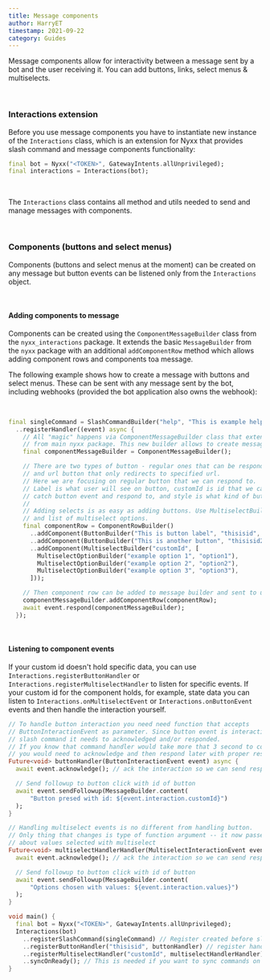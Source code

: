 ```yaml
---
title: Message components
author: HarryET
timestamp: 2021-09-22
category: Guides
---
```


Message components allow for interactivity between a message sent by a bot and the user receiving it. You can add buttons, links, select menus & multiselects.

</br>

### Interactions extension

Before you use message components you have to instantiate new instance of the `Interactions` class, which is an extension for
Nyxx that provides slash command and message components functionality:

```dart
final bot = Nyxx("<TOKEN>", GatewayIntents.allUnprivileged);
final interactions = Interactions(bot);
```

</br>

The `Interactions` class contains all method and utils needed to send and manage messages with components.

</br>

### Components (buttons and select menus)

Components (buttons and select menus at the moment) can be created on any message but button events can be listened only from the `Interactions` object.

</br>

#### Adding components to message

Components can be created using the `ComponentMessageBuilder` class from the `nyxx_interactions` package. It extends the basic
`MessageBuilder` from the `nyxx` package with an additional `addComponentRow` method which allows adding component rows and
components toa  message.

The following example shows how to create a message with buttons and select menus. These can be sent with any message
sent by the bot, including webhooks (provided the bot application also owns the webhook):

</br>

```dart
final singleCommand = SlashCommandBuilder("help", "This is example help command", [])
  ..registerHandler((event) async {
    // All "magic" happens via ComponentMessageBuilder class that extends MessageBuilder
    // from main nyxx package. This new builder allows to create message with components.
    final componentMessageBuilder = ComponentMessageBuilder();

    // There are two types of button - regular ones that can be responded to an interaction
    // and url button that only redirects to specified url.
    // Here we are focusing on regular button that we can respond to.
    // Label is what user will see on button, customId is id that we ca use later to
    // catch button event and respond to, and style is what kind of button we want create.
    //
    // Adding selects is as easy as adding buttons. Use MultiselectBuilder with custom id
    // and list of multiselect options.
    final componentRow = ComponentRowBuilder()
      ..addComponent(ButtonBuilder("This is button label", "thisisid", ComponentStyle.success))
      ..addComponent(ButtonBuilder("This is another button", "thisisid2", ComponentStyle.success))
      ..addComponent(MultiselectBuilder("customId", [
        MultiselectOptionBuilder("example option 1", "option1"),
        MultiselectOptionBuilder("example option 2", "option2"),
        MultiselectOptionBuilder("example option 3", "option3"),
      ]));

    // Then component row can be added to message builder and sent to user.
    componentMessageBuilder.addComponentRow(componentRow);
    await event.respond(componentMessageBuilder);
  });
```

</br>

#### Listening to component events

If your custom id doesn't hold specific data, you can use `Interactions.registerButtonHandler` or `Interactions.registerMultiselectHandler`
to listen for specific events. If your custom id for the component holds, for example, state data you can listen to
`Interactions.onMultiselectEvent` or `Interactions.onButtonEvent` events and then handle the interaction yourself.

```dart
// To handle button interaction you need need function that accepts
// ButtonInteractionEvent as parameter. Since button event is interaction like
// slash command it needs to acknowledged and/or responded.
// If you know that command handler would take more that 3 second to complete
// you would need to acknowledge and then respond later with proper result.
Future<void> buttonHandler(ButtonInteractionEvent event) async {
  await event.acknowledge(); // ack the interaction so we can send response later

  // Send followup to button click with id of button
  await event.sendFollowup(MessageBuilder.content(
      "Button presed with id: ${event.interaction.customId}")
  );
}

// Handling multiselect events is no different from handling button.
// Only thing that changes is type of function argument -- it now passes information
// about values selected with multiselect
Future<void> multiselectHandlerHandler(MultiselectInteractionEvent event) async {
  await event.acknowledge(); // ack the interaction so we can send response later

  // Send followup to button click with id of button
  await event.sendFollowup(MessageBuilder.content(
      "Options chosen with values: ${event.interaction.values}")
  );
}

void main() {
  final bot = Nyxx("<TOKEN>", GatewayIntents.allUnprivileged);
  Interactions(bot)
    ..registerSlashCommand(singleCommand) // Register created before slash command
    ..registerButtonHandler("thisisid", buttonHandler) // register handler for button with id: thisisid
    ..registerMultiselectHandler("customId", multiselectHandlerHandler) // register handler for multiselect with id: customId
    ..syncOnReady(); // This is needed if you want to sync commands on bot startup.
}
```
